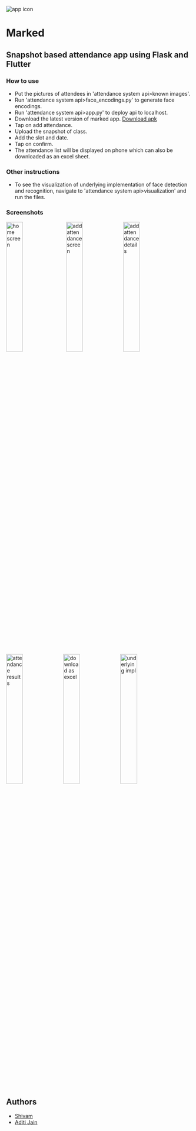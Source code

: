 ![app icon](https://cdn.discordapp.com/attachments/1010602676909776949/1244162870074146846/icons.png?ex=66541c77&is=6652caf7&hm=d2c787ce53c09fb7255bd39e70ebcdfd8304d011aed305df1dee8f3368a36450&)
# Marked
## Snapshot based attendance app using Flask and Flutter

### How to use 
- Put the pictures of attendees in 'attendance system api>known images'.
- Run 'attendance system api>face_encodings.py' to generate face encodings.
- Run 'attendance system api>app.py' to deploy api to localhost.
- Download the latest version of marked app. [Download apk](https://github.com/aditiiixx/Marked/releases/download/Marked/Marked.apk)
- Tap on add attendance.
- Upload the snapshot of class.
- Add the slot and date.
- Tap on confirm.
- The attendance list will be displayed on phone which can also be downloaded as an excel sheet.

### Other instructions
- To see the visualization of underlying implementation of face detection and recognition, navigate to 'attendance system api>visualization' and run the files.

### Screenshots
<img src="https://cdn.discordapp.com/attachments/1010602676909776949/1244162473104510996/Screenshot_2024-05-26-11-04-52-43_c17e721e753cbba743e78fcc7624eb95.jpg?ex=66541c19&is=6652ca99&hm=dbde5ae1f5e8f3052f5e1952aaca3368881ea295375265f0e0fba55f09a9959b&" alt="home screen" width="30%" height="auto"> &nbsp; <img src="https://cdn.discordapp.com/attachments/1010602676909776949/1244162473427341414/Screenshot_2024-05-26-11-05-49-93_c17e721e753cbba743e78fcc7624eb95.jpg?ex=66541c19&is=6652ca99&hm=c9f76c2f5604e0cd8774cf6c7a6d8e9463ab803ace27e26e910c873614bc716b&" alt="add attendance screen" width="30%" height="auto">
<img src="https://cdn.discordapp.com/attachments/1010602676909776949/1244162473666281552/Screenshot_2024-05-26-11-05-58-77_c17e721e753cbba743e78fcc7624eb95.jpg?ex=66541c19&is=6652ca99&hm=425df6fb263eb36211a3b24439069753267577e8936ff5abb3082c70fd85bd56&" alt="add attendance details" width="30%" height="auto">
<img src="https://cdn.discordapp.com/attachments/1010602676909776949/1244162473930526810/Screenshot_2024-05-26-11-06-11-92_c17e721e753cbba743e78fcc7624eb95.jpg?ex=66541c19&is=6652ca99&hm=29842fa0aed2044829aa1b713013e62008fc73123f9b48e90f9be78724a2eda2&" alt="attendance results" width="30%" height="auto">
<img src="https://cdn.discordapp.com/attachments/1010602676909776949/1244164105313583125/Screenshot_2024-05-26-11-06-28-05_f90b96e7af3c5a594eb0c92de7fc5fe1.jpg?ex=66541d9e&is=6652cc1e&hm=bfac891a212103edaf75bf4f42e3ffcb8a5b984fa1396adb9e1d99b87fe9ae92&" alt="download as excel" width="30%" height="auto">
<img src="https://cdn.discordapp.com/attachments/1010602676909776949/1244164424718225460/9._result_-_final.jpg?ex=66541dea&is=6652cc6a&hm=673598ab9c2a866b843ba15fbff080e539706bcee5ac762ced7d0afb431e134e&" alt="underlying impl" width="30%" height="auto">


## Authors
- [Shivam](https://github.com/mavihS-0)
- [Aditi Jain](https://github.com/aditiiixx)
